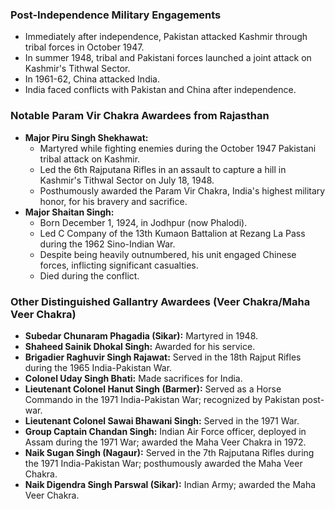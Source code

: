 ### Post-Independence Military Engagements

*   Immediately after independence, Pakistan attacked Kashmir through tribal forces in October 1947.
*   In summer 1948, tribal and Pakistani forces launched a joint attack on Kashmir's Tithwal Sector.
*   In 1961-62, China attacked India.
*   India faced conflicts with Pakistan and China after independence.

### Notable Param Vir Chakra Awardees from Rajasthan

*   **Major Piru Singh Shekhawat:**
    *   Martyred while fighting enemies during the October 1947 Pakistani tribal attack on Kashmir.
    *   Led the 6th Rajputana Rifles in an assault to capture a hill in Kashmir's Tithwal Sector on July 18, 1948.
    *   Posthumously awarded the Param Vir Chakra, India's highest military honor, for his bravery and sacrifice.
*   **Major Shaitan Singh:**
    *   Born December 1, 1924, in Jodhpur (now Phalodi).
    *   Led C Company of the 13th Kumaon Battalion at Rezang La Pass during the 1962 Sino-Indian War.
    *   Despite being heavily outnumbered, his unit engaged Chinese forces, inflicting significant casualties.
    *   Died during the conflict.

### Other Distinguished Gallantry Awardees (Veer Chakra/Maha Veer Chakra)

*   **Subedar Chunaram Phagadia (Sikar):** Martyred in 1948.
*   **Shaheed Sainik Dhokal Singh:** Awarded for his service.
*   **Brigadier Raghuvir Singh Rajawat:** Served in the 18th Rajput Rifles during the 1965 India-Pakistan War.
*   **Colonel Uday Singh Bhati:** Made sacrifices for India.
*   **Lieutenant Colonel Hanut Singh (Barmer):** Served as a Horse Commando in the 1971 India-Pakistan War; recognized by Pakistan post-war.
*   **Lieutenant Colonel Sawai Bhawani Singh:** Served in the 1971 War.
*   **Group Captain Chandan Singh:** Indian Air Force officer, deployed in Assam during the 1971 War; awarded the Maha Veer Chakra in 1972.
*   **Naik Sugan Singh (Nagaur):** Served in the 7th Rajputana Rifles during the 1971 India-Pakistan War; posthumously awarded the Maha Veer Chakra.
*   **Naik Digendra Singh Parswal (Sikar):** Indian Army; awarded the Maha Veer Chakra.